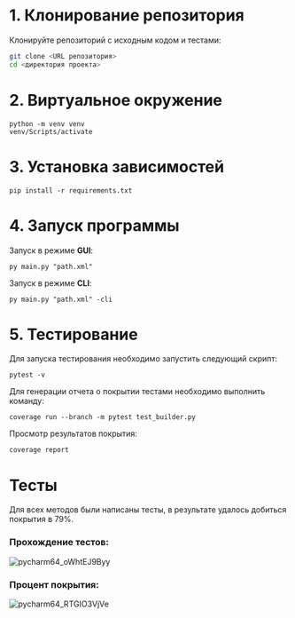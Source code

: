# 1. Клонирование репозитория

Клонируйте репозиторий с исходным кодом и тестами:

```bash
git clone <URL репозитория>
cd <директория проекта>
```

# 2. Виртуальное окружение

```shell
python -m venv venv
venv/Scripts/activate
```

# 3. Установка зависимостей

```shell
pip install -r requirements.txt
```

# 4. Запуск программы

Запуск в режиме **GUI**:

```shell
py main.py "path.xml"
```

Запуск в режиме **CLI**:

```shell
py main.py "path.xml" -cli
```

# 5. Тестирование

Для запуска тестирования необходимо запустить следующий скрипт:

```shell
pytest -v
```

Для генерации отчета о покрытии тестами необходимо выполнить команду:

```shell
coverage run --branch -m pytest test_builder.py
```

Просмотр результатов покрытия:

```shell
coverage report
```

# Тесты

Для всех методов были написаны тесты, в результате удалось добиться покрытия в 79%.

### Прохождение тестов:

![pycharm64_oWhtEJ9Byy](https://github.com/user-attachments/assets/ee089558-c29e-406a-af16-002c26d60f7e)


### Процент покрытия:

![pycharm64_RTGIO3VjVe](https://github.com/user-attachments/assets/740961ef-bf06-4cf2-aff7-bd9757cca26c)
